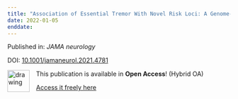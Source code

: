 ```yaml
---
title: "Association of Essential Tremor With Novel Risk Loci: A Genome-Wide Association Study and Meta-analysis."
date: 2022-01-05
enddate:
---
```


Published in: *JAMA neurology*

DOI: [10.1001/jamaneurol.2021.4781](https://doi.org/10.1001/jamaneurol.2021.4781)

<img src="https://upload.wikimedia.org/wikipedia/commons/thumb/7/77/Open_Access_logo_PLoS_transparent.svg/800px-Open_Access_logo_PLoS_transparent.svg.png" alt="drawing" width="50" align="left"/> &nbsp;&nbsp;&nbsp;This publication is available in **Open Access**! (Hybrid OA)

&nbsp;&nbsp;&nbsp;<a href="https://jamanetwork.com/journals/jamaneurology/articlepdf/2787239/jamaneurology_liao_2022_oi_210083_1644604359.06757.pdf">Access it freely here</a>


